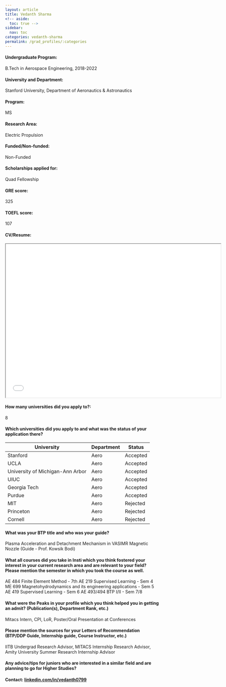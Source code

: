 ```yaml
---
layout: article
title: Vedanth Sharma
<!-- aside:
  toc: true -->
sidebar:
  nav: toc
categories: vedanth-sharma
permalink: /grad_profiles/:categories
---
```


<!-- # Hi, this is the page for Manav Vora.  -->
<!-- Write Program if different from Btech Aero-->
#### Undergraduate Program:
B.Tech in Aerospace Engineering, 2018-2022

#### University and Department:
Stanford University, Department of Aeronautics & Astronautics

#### Program:
MS
#### Research Area: 
Electric Propulsion

#### Funded/Non-funded:
Non-Funded

#### Scholarships applied for:
Quad Fellowship

#### GRE score: 
325

#### TOEFL score: 
107

#### CV/Resume:

<iframe src="insert drive link here" width="700" height="500" allow="autoplay"></iframe>

#### How many universities did you apply to?: 
8

#### Which universities did you apply to and what was the status of your application there?

| University | Department | Status | 
| -----------|------------|--------|
| Stanford | Aero | Accepted   |
|UCLA| Aero|Accepted|
|University of Michigan-Ann Arbor|Aero|Accepted|
|UIUC|Aero|Accepted|
| Georgia Tech|Aero|Accepted|
|Purdue|Aero|Accepted|
|MIT|Aero|Rejected|
|Princeton|Aero|Rejected|
|Cornell |Aero|Rejected|



#### What was your BTP title and who was your guide?
Plasma Acceleration and Detachment Mechanism in VASIMR Magnetic Nozzle (Guide - Prof. Kowsik Bodi)

#### What all courses did you take in Insti which you think fostered your interest in your current research area and are relevant to your field? Please mention the semester in which you took the course as well.
AE 484 Finite Element Method - 7th
AE 219	Supervised Learning - Sem 4
ME 699	Magnetohydrodynamics and its engineering applications - Sem 5
AE 419	Supervised Learning - Sem 6
AE 493/494 BTP I/II - Sem 7/8

#### What were the Peaks in your profile which you think helped you in getting an admit? (Publication(s), Department Rank, etc.)
Mitacs Intern, CPI, LoR, Poster/Oral Presentation at Conferences 


#### Please mention the sources for your Letters of Recommendation (BTP/DDP Guide, Internship guide, Course Instructor, etc.)
IITB Undergrad Research Advisor, MITACS Internship Research Advisor, Amity University Summer Research Internship Advisor

#### Any advice/tips for juniors who are interested in a similar field and are planning to go for Higher Studies?


#### Contact: [linkedin.com/in/vedanth0799](linkedin:https://www.linkedin.com/in/vedanth0799/)
